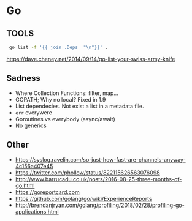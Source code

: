 Go
==


TOOLS
-----

```sh
 go list -f '{{ join .Deps  "\n"}}' .
 ```
https://dave.cheney.net/2014/09/14/go-list-your-swiss-army-knife

Sadness
-------

* Where Collection Functions: filter, map...
* GOPATH; Why no local? Fixed in 1.9
* List dependecies. Not exist a list in a metadata file.
* `err` everywere
* Goroutines vs everybody (async/await)
* No generics



Other
------

* https://syslog.ravelin.com/so-just-how-fast-are-channels-anyway-4c156a407e45
* https://twitter.com/phollow/status/822115626563076098
* http://www.barrucadu.co.uk/posts/2016-08-25-three-months-of-go.html
* https://goreportcard.com
* https://github.com/golang/go/wiki/ExperienceReports
* http://brendanjryan.com/golang/profiling/2018/02/28/profiling-go-applications.html

